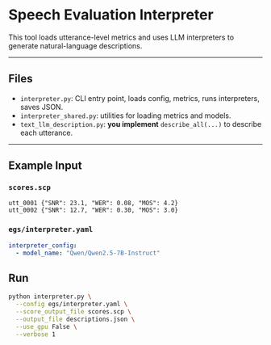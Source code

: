 # Speech Evaluation Interpreter

This tool loads utterance-level metrics and uses LLM interpreters to generate natural-language descriptions.

---

## Files
- `interpreter.py`: CLI entry point, loads config, metrics, runs interpreters, saves JSON.
- `interpreter_shared.py`: utilities for loading metrics and models.
- `text_llm_description.py`: **you implement** `describe_all(...)` to describe each utterance.

---

## Example Input

### `scores.scp`

```
utt_0001 {"SNR": 23.1, "WER": 0.08, "MOS": 4.2}
utt_0002 {"SNR": 12.7, "WER": 0.30, "MOS": 3.0}
```

### `egs/interpreter.yaml`
```yaml
interpreter_config:
  - model_name: "Qwen/Qwen2.5-7B-Instruct"
```

## Run

```bash
python interpreter.py \
  --config egs/interpreter.yaml \
  --score_output_file scores.scp \
  --output_file descriptions.json \
  --use_gpu False \
  --verbose 1
```